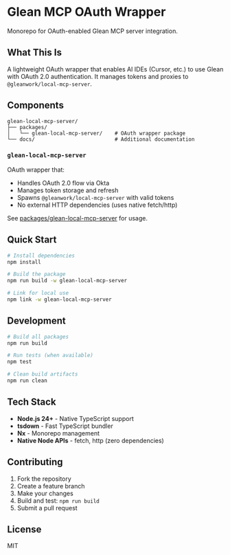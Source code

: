 # Glean MCP OAuth Wrapper

Monorepo for OAuth-enabled Glean MCP server integration.

## What This Is

A lightweight OAuth wrapper that enables AI IDEs (Cursor, etc.) to use Glean with OAuth 2.0 authentication. It manages tokens and proxies to `@gleanwork/local-mcp-server`.

## Components

```
glean-local-mcp-server/
├── packages/
│   └── glean-local-mcp-server/    # OAuth wrapper package
└── docs/                          # Additional documentation
```

### `glean-local-mcp-server`

OAuth wrapper that:
- Handles OAuth 2.0 flow via Okta
- Manages token storage and refresh
- Spawns `@gleanwork/local-mcp-server` with valid tokens
- No external HTTP dependencies (uses native fetch/http)

See [packages/glean-local-mcp-server](./packages/glean-local-mcp-server) for usage.

## Quick Start

```bash
# Install dependencies
npm install

# Build the package
npm run build -w glean-local-mcp-server

# Link for local use
npm link -w glean-local-mcp-server
```

## Development

```bash
# Build all packages
npm run build

# Run tests (when available)
npm test

# Clean build artifacts
npm run clean
```

## Tech Stack

- **Node.js 24+** - Native TypeScript support
- **tsdown** - Fast TypeScript bundler
- **Nx** - Monorepo management
- **Native Node APIs** - fetch, http (zero dependencies)

## Contributing

1. Fork the repository
2. Create a feature branch
3. Make your changes
4. Build and test: `npm run build`
5. Submit a pull request

## License

MIT
